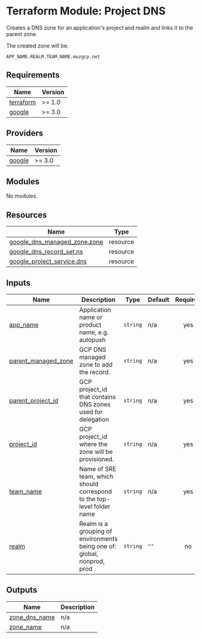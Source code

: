 <!-- BEGIN_TF_DOCS -->
# Terraform Module: Project DNS
Creates a DNS zone for an application's project and realm and links it to the parent zone.

The created zone will be:

`APP_NAME.REALM.TEAM_NAME.mozgcp.net`

## Requirements

| Name | Version |
|------|---------|
| <a name="requirement_terraform"></a> [terraform](#requirement\_terraform) | >= 1.0 |
| <a name="requirement_google"></a> [google](#requirement\_google) | >= 3.0 |

## Providers

| Name | Version |
|------|---------|
| <a name="provider_google"></a> [google](#provider\_google) | >= 3.0 |

## Modules

No modules.

## Resources

| Name | Type |
|------|------|
| [google_dns_managed_zone.zone](https://registry.terraform.io/providers/hashicorp/google/latest/docs/resources/dns_managed_zone) | resource |
| [google_dns_record_set.ns](https://registry.terraform.io/providers/hashicorp/google/latest/docs/resources/dns_record_set) | resource |
| [google_project_service.dns](https://registry.terraform.io/providers/hashicorp/google/latest/docs/resources/project_service) | resource |

## Inputs

| Name | Description | Type | Default | Required |
|------|-------------|------|---------|:--------:|
| <a name="input_app_name"></a> [app\_name](#input\_app\_name) | Application name or product name, e.g. autopush | `string` | n/a | yes |
| <a name="input_parent_managed_zone"></a> [parent\_managed\_zone](#input\_parent\_managed\_zone) | GCP DNS managed zone to add the record. | `string` | n/a | yes |
| <a name="input_parent_project_id"></a> [parent\_project\_id](#input\_parent\_project\_id) | GCP project\_id that contains DNS zones used for delegation | `string` | n/a | yes |
| <a name="input_project_id"></a> [project\_id](#input\_project\_id) | GCP project\_id where the zone will be provisioned. | `string` | n/a | yes |
| <a name="input_team_name"></a> [team\_name](#input\_team\_name) | Name of SRE team, which should correspond to the top-level folder name | `string` | n/a | yes |
| <a name="input_realm"></a> [realm](#input\_realm) | Realm is a grouping of environments being one of: global, nonprod, prod | `string` | `""` | no |

## Outputs

| Name | Description |
|------|-------------|
| <a name="output_zone_dns_name"></a> [zone\_dns\_name](#output\_zone\_dns\_name) | n/a |
| <a name="output_zone_name"></a> [zone\_name](#output\_zone\_name) | n/a |
<!-- END_TF_DOCS -->
